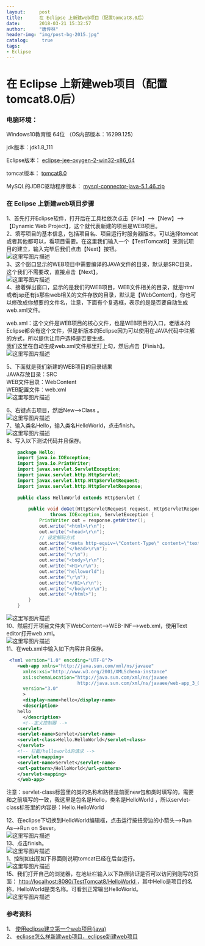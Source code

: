 ```yaml
---
layout:		post
title: 		在 Eclipse 上新建web项目（配置tomcat8.0后）
date: 		2018-03-21 15:32:57
author:		"唐传林"
header-img: "img/post-bg-2015.jpg"
catalog:	 true
tags:
- Eclipse
---
```

#  在 Eclipse 上新建web项目（配置tomcat8.0后）

###  电脑环境：

Windows10教育版 64位 （OS内部版本：16299.125）  

jdk版本：jdk1.8_111  

Eclipse版本： [ eclipse-jee-oxygen-2-win32-x86_64](https://www.eclipse.org/downloads/download.php?file=/oomph/epp/oxygen/R2/eclipse-inst-win64.exe)  

tomcat版本： [ tomcat8.0](https://archive.apache.org/dist/tomcat/tomcat-8/v8.0.50/bin/apache-tomcat-8.0.50-windows-x64.zip)  

MySQL的JDBC驱动程序版本： [ mysql-connector-java-5.1.46.zip](https://cdn.mysql.com//Downloads/Connector-J/mysql-connector-java-5.1.46.zip)

###  在 Eclipse 上新建web项目步骤

1、首先打开Eclipse软件，打开后在工具栏依次点击【File】——>【New】——>【Dynamic Web
Project】，这个就代表新建的项目是WEB项目。  
2、填写项目的基本信息，包括项目名、项目运行时服务器版本。可以选择tomcat或者其他都可以，看项目需要。在这里我们输入一个【TestTomcat8】来测试项目的建立，输入完毕后我们点击【Next】按钮。  
![这里写图片描述](http://img-blog.csdn.net/20180321132231864?watermark/2/text/Ly9ibG9nLmNzZG4ubmV0L1RhbmdfQ2h1YW5saW4=/font/5a6L5L2T/fontsize/400/fill/I0JBQkFCMA==/dissolve/70)  
3、这个窗口显示的WEB项目中需要编译的JAVA文件的目录，默认是SRC目录，这个我们不需要改，直接点击【Next】。  
![这里写图片描述](http://img-blog.csdn.net/20180321132335569?watermark/2/text/Ly9ibG9nLmNzZG4ubmV0L1RhbmdfQ2h1YW5saW4=/font/5a6L5L2T/fontsize/400/fill/I0JBQkFCMA==/dissolve/70)  
4、接着弹出窗口，显示的是我们的WEB项目，WEB文件相关的目录，就是html或者jsp还有js那些web相关的文件存放的目录，默认是【WebContent】，你也可以修改成你想要的文件名，注意，下面有个复选框，表示的是是否要自动生成web.xml文件。

web.xml：这个文件是WEB项目的核心文件，也是WEB项目的入口，老版本的Eclipse都会有这个文件，但是新版本的Eclipse因为可以使用在JAVA代码中注解的方式，所以提供让用户选择是否要生成。  
我们这里在自动生成web.xml文件那里打上勾，然后点击【Finish】。  
![这里写图片描述](http://img-blog.csdn.net/20180321132746622?watermark/2/text/Ly9ibG9nLmNzZG4ubmV0L1RhbmdfQ2h1YW5saW4=/font/5a6L5L2T/fontsize/400/fill/I0JBQkFCMA==/dissolve/70)

5、下面就是我们新建的WEB项目的目录结果  
JAVA存放目录：SRC  
WEB文件目录：WebContent  
WEB配置文件：web.xml  
![这里写图片描述](http://img-blog.csdn.net/2018032113293151?watermark/2/text/Ly9ibG9nLmNzZG4ubmV0L1RhbmdfQ2h1YW5saW4=/font/5a6L5L2T/fontsize/400/fill/I0JBQkFCMA==/dissolve/70)

6、右键点击项目，然后New——>Class 。  
![这里写图片描述](http://img-blog.csdn.net/20180321133331600?watermark/2/text/Ly9ibG9nLmNzZG4ubmV0L1RhbmdfQ2h1YW5saW4=/font/5a6L5L2T/fontsize/400/fill/I0JBQkFCMA==/dissolve/70)  
7、输入类名Hello，输入类名HelloWorld，点击finish。  
![这里写图片描述](http://img-blog.csdn.net/20180321151113332?watermark/2/text/Ly9ibG9nLmNzZG4ubmV0L1RhbmdfQ2h1YW5saW4=/font/5a6L5L2T/fontsize/400/fill/I0JBQkFCMA==/dissolve/70)  
8、写入以下测试代码并且保存。


```java
    package Hello;
    import java.io.IOException;  
    import java.io.PrintWriter;  
    import javax.servlet.ServletException;  
    import javax.servlet.http.HttpServlet;  
    import javax.servlet.http.HttpServletRequest;  
    import javax.servlet.http.HttpServletResponse;  
    
    public class HelloWorld extends HttpServlet {  
    
        public void doGet(HttpServletRequest request, HttpServletResponse response)  
                throws IOException, ServletException {  
            PrintWriter out = response.getWriter();  
            out.write("<html>\r\n");  
            out.write("<head>\r\n");  
            // 设定解码方式  
            out.write("<meta http-equiv=\"Content-Type\" content=\"text/html; charset=UTF-8\">\r\n");  
            out.write("</head>\r\n");  
            out.write("\r\n");  
            out.write("<body>\r\n");  
            out.write("<H1>\r\n");  
            out.write("helloworld");  
            out.write("\r\n");  
            out.write("</H1>\r\n");  
            out.write("</body>\r\n");  
            out.write("</html>");  
        }  
    }  
```

![这里写图片描述](http://img-blog.csdn.net/2018032115122210?watermark/2/text/Ly9ibG9nLmNzZG4ubmV0L1RhbmdfQ2h1YW5saW4=/font/5a6L5L2T/fontsize/400/fill/I0JBQkFCMA==/dissolve/70)  
10、然后打开项目文件夹下WebContent——>WEB-INF——>web.xml，使用Text editor打开web.xml。  
![这里写图片描述](http://img-blog.csdn.net/2018032115172144?watermark/2/text/Ly9ibG9nLmNzZG4ubmV0L1RhbmdfQ2h1YW5saW4=/font/5a6L5L2T/fontsize/400/fill/I0JBQkFCMA==/dissolve/70)  
11、在web.xml中输入如下内容并且保存。


``` xml
 <?xml version="1.0" encoding="UTF-8"?>
    <web-app xmlns="http://java.sun.com/xml/ns/javaee"
      xmlns:xsi="http://www.w3.org/2001/XMLSchema-instance"
      xsi:schemaLocation="http://java.sun.com/xml/ns/javaee
                          http://java.sun.com/xml/ns/javaee/web-app_3_0.xsd"
      version="3.0"
      >
      <display-name>hello</display-name>
      <description>
    hello
      </description>
      <!--定义控制器 -->
    <servlet>
    <servlet-name>Servlet</servlet-name>
    <servlet-class>Hello.HelloWorld</servlet-class>
    </servlet>
    <!-- 拦截/helloworld的请求 -->
    <servlet-mapping>
    <servlet-name>Servlet</servlet-name>
    <url-pattern>/HelloWorld</url-pattern>
    </servlet-mapping>
    </web-app>

```


注意：servlet-class标签里的类的名称和路径是前面new包和类时填写的，需要和之前填写的一致，我这里是包名是Hello，类名是HelloWorld
，所以servlet-class标签里的内容是：Hello.HelloWorld

12、在eclipse下切换到HelloWorld编辑框，点击运行按扭旁边的小箭头——>Run As——>Run on Sever。  
![这里写图片描述](http://img-blog.csdn.net/20180321152653450?watermark/2/text/Ly9ibG9nLmNzZG4ubmV0L1RhbmdfQ2h1YW5saW4=/font/5a6L5L2T/fontsize/400/fill/I0JBQkFCMA==/dissolve/70)  
13、点击finish。  
![这里写图片描述](http://img-blog.csdn.net/20180321212049967?watermark/2/text/Ly9ibG9nLmNzZG4ubmV0L1RhbmdfQ2h1YW5saW4=/font/5a6L5L2T/fontsize/400/fill/I0JBQkFCMA==/dissolve/70)  
1、控制如出现如下界面则说明tomcat已经在后台运行。  
![这里写图片描述](http://img-blog.csdn.net/2018032115273852?watermark/2/text/Ly9ibG9nLmNzZG4ubmV0L1RhbmdfQ2h1YW5saW4=/font/5a6L5L2T/fontsize/400/fill/I0JBQkFCMA==/dissolve/70)  
15、我们打开自己的浏览器，在地址栏输入以下路径验证是否可以访问到刚写的页面： [
http://localhost:8080/TestTomcat8/HelloWorld
](http://localhost:8080/TestTomcat8/HelloWorld)
，其中Hello是项目的名称，HelloWorld是类名称。可看到正常输出HelloWorld。  
![这里写图片描述](http://img-blog.csdn.net/20180321153221608?watermark/2/text/Ly9ibG9nLmNzZG4ubmV0L1RhbmdfQ2h1YW5saW4=/font/5a6L5L2T/fontsize/400/fill/I0JBQkFCMA==/dissolve/70)

###  参考资料

1、 [ 使用eclipse建立第一个web项目(java)
](http://blog.csdn.net/zhouzezhou/article/details/52496511)  
2、 [ eclipse怎么样新建web项目，eclipse新建web项目
](https://jingyan.baidu.com/article/ce436649f3334e3773afd3e0.html)

